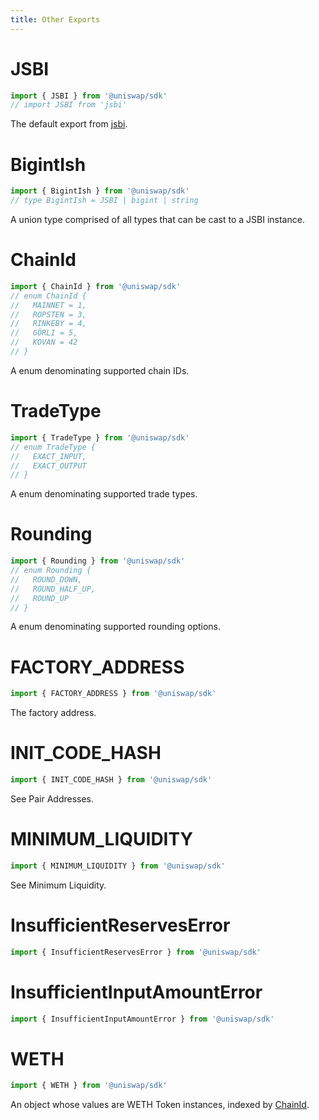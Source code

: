 ```yaml
---
title: Other Exports
---
```


# JSBI

```typescript
import { JSBI } from '@uniswap/sdk'
// import JSBI from 'jsbi'
```

The default export from [jsbi](https://github.com/GoogleChromeLabs/jsbi).

# BigintIsh

```typescript
import { BigintIsh } from '@uniswap/sdk'
// type BigintIsh = JSBI | bigint | string
```

A union type comprised of all types that can be cast to a JSBI instance.

# ChainId

```typescript
import { ChainId } from '@uniswap/sdk'
// enum ChainId {
//   MAINNET = 1,
//   ROPSTEN = 3,
//   RINKEBY = 4,
//   GÖRLI = 5,
//   KOVAN = 42
// }
```

A enum denominating supported chain IDs.

# TradeType

```typescript
import { TradeType } from '@uniswap/sdk'
// enum TradeType {
//   EXACT_INPUT,
//   EXACT_OUTPUT
// }
```

A enum denominating supported trade types.

# Rounding

```typescript
import { Rounding } from '@uniswap/sdk'
// enum Rounding {
//   ROUND_DOWN,
//   ROUND_HALF_UP,
//   ROUND_UP
// }
```

A enum denominating supported rounding options.

# FACTORY_ADDRESS

```typescript
import { FACTORY_ADDRESS } from '@uniswap/sdk'
```

The <Link to='/docs/v2/smart-contracts/factory/#address'>factory address</Link>.

# INIT_CODE_HASH

```typescript
import { INIT_CODE_HASH } from '@uniswap/sdk'
```

See <Link to='/docs/v2/smart-contracts/factory/#address'>Pair Addresses</Link>.

# MINIMUM_LIQUIDITY

```typescript
import { MINIMUM_LIQUIDITY } from '@uniswap/sdk'
```

See <Link to='/docs/v2/smart-contracts/architecture/#minimum-liquidity'>Minimum Liquidity</Link>.

# InsufficientReservesError

```typescript
import { InsufficientReservesError } from '@uniswap/sdk'
```

# InsufficientInputAmountError

```typescript
import { InsufficientInputAmountError } from '@uniswap/sdk'
```

# WETH

```typescript
import { WETH } from '@uniswap/sdk'
```

An object whose values are <Link to='/docs/v2/smart-contracts/router/#weth'>WETH</Link> <Link to='/docs/v2/SDK/token'>Token</Link> instances, indexed by [ChainId](#chainid).

